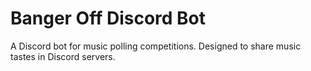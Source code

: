 # Banger Off Discord Bot
A Discord bot for music polling competitions. Designed to share music tastes in Discord servers.
